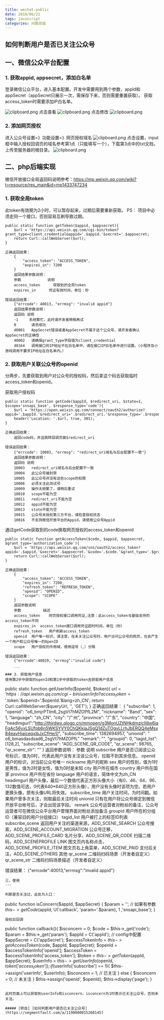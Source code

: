 ```yaml
---
title: wechat-public
date: 2018/06/21
tags: javascript
categories: 问题总结
---
```


## 如何判断用户是否已关注公众号

一、微信公众平台配置
---
### 1. 获取appid, appsecret，添加白名单

登录微信公众平台，进入基本配置。开发中需要用到两个参数，appId和appSecret（appSecret只展示一次，需保存下来，否则需要重置获取）。
获取access_token时需要添加IP白名单。
 <!-- more -->
![clipboard.png](http://plq1zlo1f.bkt.clouddn.com/docs-note/blog/wechat_public1.png)
点击查看
![clipboard.png](http://plq1zlo1f.bkt.clouddn.com/docs-note/blog/wechat_public2.png)
点击修改
![clipboard.png](http://plq1zlo1f.bkt.clouddn.com/docs-note/blog/wechat_public3.png)
### 2. 添加网页授权
进入公众号设置=》功能设置=》网页授权域名
![clipboard.png](http://plq1zlo1f.bkt.clouddn.com/docs-note/blog/wechat_public4.png)
点击设置，input框中输入授权回调页的域名参考第1点（只能填写一个），下载第3点中的txt文档，上传至服务器的根目录。
![clipboard.png](http://plq1zlo1f.bkt.clouddn.com/docs-note/blog/wechat_public5.png)


二、php后端实现
---

微信开放接口全局返回码说明参考：https://mp.weixin.qq.com/wiki?t=resource/res_main&id=mp1433747234

### 1. 获取全局token
此token有效期为2小时，可以暂存起来，过期后需要重新获取。
PS： 项目中必须走同一个接口，否则容易互刷导致过期。
```
public static function getToken($appid, $appsecret){
    $url = 'https://api.weixin.qq.com/cgi-bin/token?grant_type=client_credential&appid='.$appid.'&secret='.$appsecret;
    return Curl::callWebServer($url);
}

正确返回结果：
    {
        "access_token": "ACCESS_TOKEN",
        "expires_in": 7200
    }
    返回结果参数说明：
    参数	          说明
    access_token	  获取到的全局token
    expires_in	    凭证有效时间，单位：秒
    
错误返回结果：
    {"errcode": 40013, "errmsg": "invalid appid"}
    返回结果参数说明：
    返回码	说明
    -1	   系统繁忙，此时请开发者稍候再试
    0	    请求成功
    40001	AppSecret错误或者AppSecret不属于这个公众号，请开发者确认        AppSecret的正确性
    40002	请确保grant_type字段值为client_credential
    40164	调用接口的IP地址不在白名单中，请在接口IP白名单中进行设置。（小程序及小游戏调用不要求IP地址在白名单内。）
```
### 2. 获取用户关联公众号的openid

分两步，先要获取到用户对公众号的授权码，然后拿这个码去获取临时access_token和openid。

获取用户授权码
```
public static function getCode($appId, $redirect_uri, $state=1, $scope='snsapi_base', $response_type='code'){
    $url = 'https://open.weixin.qq.com/connect/oauth2/authorize?appid='.$appId.'&redirect_uri='.$redirect_uri.'&response_type='.$response_type.'&scope='.$scope.'&state='.$state.'#wechat_redirect';
    header('Location: '.$url, true, 301);
}

正确返回结果：
    返回code码，并且跳转回调页面$redirect_uri
    
错误返回结果：
    {"errcode": 10003, "errmsg": "redirect_uri域名与后台配置不一致"}
    返回结果参数说明：
    返回码	说明
    10003	redirect_uri域名与后台配置不一致
    10004	此公众号被封禁
    10005	此公众号并没有这些scope的权限
    10006	必须关注此测试号
    10009	操作太频繁了，请稍后重试
    10010	scope不能为空
    10011	redirect_uri不能为空
    10012	appid不能为空
    10013	state不能为空
    10015	公众号未授权第三方平台，请检查授权状态
    10016	不支持微信开放平台的Appid，请使用公众号Appid
```
    
通过getCode获取到的code换取网页授权的access_token和openid
```
public static function getAccessToken($code, $appid, $appsecret, $grant_type='authorization_code'){
    $url = 'https://api.weixin.qq.com/sns/oauth2/access_token?appid='.$appid.'&secret='.$appsecret.'&code='.$code.'&grant_type='.$grant_type.'';
    return Curl::callWebServer($url);
}
   
正确返回结果：
    { 
        "access_token": "ACCESS_TOKEN",
        "expires_in": 7200,
        "refresh_token": "REFRESH_TOKEN",
        "openid": "OPENID",
        "scope": "SCOPE"
    }
    返回参数说明
    参数	        描述
    access_token	网页授权接口调用凭证,注意：此access_token与基础支持的access_token不同
    expires_in	access_token接口调用凭证超时时间，单位（秒）
    refresh_token	用户刷新access_token
    openid	用户唯一标识，请注意，在未关注公众号时，用户访问公众号的网页，也会产生一个用户和公众号唯一的OpenID
    scope	用户授权的作用域，使用逗号（,）分隔
    
错误返回结果：
    {"errcode":40029, "errmsg":"invalid code"}

    ```
### 3. 获取用户信息
使用第2步中获取的openId和第1步中获取的token去获取用户信息
```
public static function getUserInfo($openId, $token){
    $url = 'https://api.weixin.qq.com/cgi-bin/user/info?access_token='.$token.'&openid='.$openId.'&lang=zh_CN';
    return Curl::callWebServer($queryUrl, '', 'GET');
}
正确返回结果：
    {
        "subscribe": 1, 
        "openid": "o6_bmjrPTlm6_2sgVt7hMZOPfL2M", 
        "nickname": "Band", 
        "sex": 1, 
        "language": "zh_CN", 
        "city": "广州", 
        "province": "广东", 
        "country": "中国", 
        "headimgurl":"http://thirdwx.qlogo.cn/mmopen/g3MonUZtNHkdmzicIlibx6iaFqAc56vxLSUfpb6n5WKSYVY0ChQKkiaJSgQ1dZuTOgvLLrhJbERQQ4eMsv84eavHiaiceqxibJxCfHe/0",
        "subscribe_time": 1382694957,
        "unionid": " o6_bmasdasdsad6_2sgVt7hMZOPfL"
        "remark": "",
        "groupid": 0,
        "tagid_list":[128,2],
        "subscribe_scene": "ADD_SCENE_QR_CODE",
        "qr_scene": 98765,
        "qr_scene_str": ""
    }
    返回参数说明：
        参数	        说明
        subscribe	   用户是否订阅该公众号标识，值为0时，代表此用户没有关注该公众号，拉取不到其余信息。
        openid	      用户的标识，对当前公众号唯一
        nickname	    用户的昵称
        sex	         用户的性别，值为1时是男性，值为2时是女性，值为0时是未知
        city	        用户所在城市
        country	     用户所在国家
        province	    用户所在省份
        language	    用户的语言，简体中文为zh_CN
        headimgurl	  用户头像，最后一个数值代表正方形头像大小（有0、46、64、96、132数值可选，0代表640*640正方形头像），用户没有头像时该项为空。若用户更换头像，原有头像URL将失效。
        subscribe_time  用户关注时间，为时间戳。如果用户曾多次关注，则取最后关注时间
        unionid	     只有在用户将公众号绑定到微信开放平台帐号后，才会出现该字段。
        remark	      公众号运营者对粉丝的备注，公众号运营者可在微信公众平台用户管理界面对粉丝添加备注
        groupid	     用户所在的分组ID（兼容旧的用户分组接口）
        tagid_list	  用户被打上的标签ID列表
        subscribe_scene 返回用户关注的渠道来源，ADD_SCENE_SEARCH 公众号搜索，ADD_SCENE_ACCOUNT_MIGRATION 公众号迁移，ADD_SCENE_PROFILE_CARD 名片分享，ADD_SCENE_QR_CODE 扫描二维码，ADD_SCENEPROFILE LINK 图文页内名称点击，ADD_SCENE_PROFILE_ITEM 图文页右上角菜单，ADD_SCENE_PAID 支付后关注，ADD_SCENE_OTHERS 其他
        qr_scene	    二维码扫码场景（开发者自定义）
        qr_scene_str	二维码扫码场景描述（开发者自定义）

错误结果：
    {"errcode":40013,"errmsg":"invalid appid"}
```
三、使用
---

判断是否关注过，此处为入口：
```
public function isConcern($appId, $appSecret) {
    $param = ''; // 如果有参数
    $this->getCode($appId, U('callback', 'param='.$param), 1 ,'snsapi_base');
}
```
授权后回调
```
public function callback(){
    $isconcern = 0;
    $code = $this->_get('code');
    $param = $this->_get('param');
    $appId = C('appId'); // config中配置
    $appSecret = C('appSecret');
    $accessTokenInfo = $this->getAccessToken($code, $appId, $appSecret);
    $openId = $accessTokenInfo['openid'];
    $accessToken = $accessTokenInfo['access_token'];
    $token = $this->getToken($appId, $appSecret);
    $userInfo = $this->getUserInfo($openId, $token['access_token']);
    if($userInfo['subscribe'] == 1){
        $this->assign('userInfo', $userInfo);
        $isconcern = 1; // 已关注
    } else {
        $isconcern = 0; // 未关注
    }
    $this->assign('openid', $openId);
    $this->display('page');
}
```

此时页面上可以获取到userInfo和isconcern，isconcern为1时表示已关注公众号，否则未关注。

##### [转自] [如何判断用户是否已关注公众号](https://segmentfault.com/a/1190000015268145)
